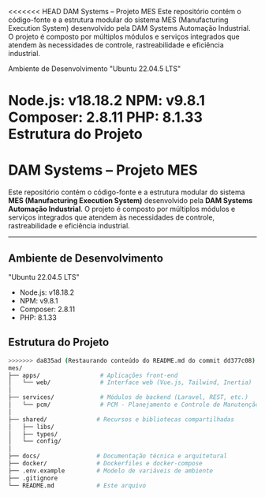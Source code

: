 <<<<<<< HEAD
DAM Systems – Projeto MES
Este repositório contém o código-fonte e a estrutura modular do sistema MES (Manufacturing Execution System) desenvolvido pela DAM Systems Automação Industrial. O projeto é composto por múltiplos módulos e serviços integrados que atendem às necessidades de controle, rastreabilidade e eficiência industrial.

Ambiente de Desenvolvimento
"Ubuntu 22.04.5 LTS"

Node.js: v18.18.2
NPM: v9.8.1
Composer: 2.8.11
PHP: 8.1.33
Estrutura do Projeto
=======
# DAM Systems – Projeto MES

Este repositório contém o código-fonte e a estrutura modular do sistema **MES (Manufacturing Execution System)** desenvolvido pela **DAM Systems Automação Industrial**. O projeto é composto por múltiplos módulos e serviços integrados que atendem às necessidades de controle, rastreabilidade e eficiência industrial.

---
## Ambiente de Desenvolvimento
"Ubuntu 22.04.5 LTS"

- Node.js: v18.18.2  
- NPM: v9.8.1
- Composer: 2.8.11
- PHP: 8.1.33

## Estrutura do Projeto

```bash
>>>>>>> da835ad (Restaurando conteúdo do README.md do commit dd377c08)
mes/
├── apps/                 # Aplicações front-end
│   └── web/              # Interface web (Vue.js, Tailwind, Inertia)
│
├── services/             # Módulos de backend (Laravel, REST, etc.)
│   └── pcm/              # PCM - Planejamento e Controle de Manutenção
│
├── shared/              # Recursos e bibliotecas compartilhadas
│   ├── libs/
│   ├── types/
│   └── config/
│
├── docs/                # Documentação técnica e arquitetural
├── docker/              # Dockerfiles e docker-compose
├── .env.example         # Modelo de variáveis de ambiente
├── .gitignore
└── README.md            # Este arquivo
